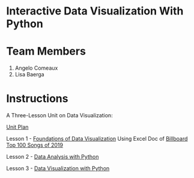 # Interactive Data Visualization With Python

# Team Members
1. Angelo Comeaux
2. Lisa Baerga


# Instructions

A Three-Lesson Unit on Data Visualization:

[Unit Plan](Hunter_Cert_Data_Viz_Project.docx)

Lesson 1 - [Foundations of Data Visualization](Data_viz_day1.docx) Using Excel Doc of [Billboard Top 100 Songs of 2019](https://github.com/hunter-teacher-cert/summer-2020-topics-project-data_viz/blob/master/Billboad_Top_100_Weekly_2019.csv)

Lesson 2 - [Data Analysis with Python](Data_viz_day2.docx)

Lesson 3 - [Data Visualization with Python](Data_viz_day3.docx)
